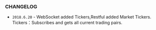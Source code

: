 ### CHANGELOG
- `2018.6.20` - WebSocket added Tickers,Restful added Market Tickers. Tickers：Subscribes and gets all current trading pairs.
